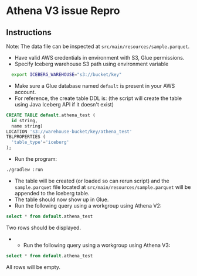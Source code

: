 # Athena V3 issue Repro

## Instructions

Note: The data file can be inspected at `src/main/resources/sample.parquet`.

- Have valid AWS credentials in environment with S3, Glue permissions.
- Specify Iceberg warehouse S3 path using environment variable
```bash
  export ICEBERG_WAREHOUSE="s3://bucket/key"
```
- Make sure a Glue database named `default` is present in your AWS account.
- For reference, the create table DDL is: (the script will create the table using Java Iceberg API if it doesn't exist)
```sql
CREATE TABLE default.athena_test (
  id string,
  name string)
LOCATION 's3://warehouse-bucket/key/athena_test'
TBLPROPERTIES (
  'table_type'='iceberg'
);
```
- Run the program:
```bash
./gradlew :run
```
- The table will be created (or loaded so can rerun script) and the `sample.parquet` file located at `src/main/resources/sample.parquet` will be appended to the Iceberg table.
- The table should now show up in Glue.
- Run the following query using a workgroup using Athena V2:
```sql
select * from default.athena_test
```
Two rows should be displayed.
- - Run the following query using a workgroup using Athena V3:
```sql
select * from default.athena_test
```
All rows will be empty.
